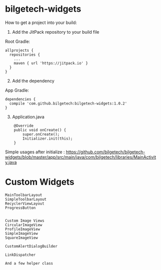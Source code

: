 # bilgetech-widgets


How to get a project into your build:


1. Add the JitPack repository to your build file

Root Gradle: 

```	
allprojects {
  repositories {
    ...
    maven { url 'https://jitpack.io' }
  }
}
```

2. Add the dependency

App Gradle:

```
dependencies {
  compile 'com.github.bilgetech:bilgetech-widgets:1.0.2'
}
```

3. Application.java
```
    @Override
    public void onCreate() {
        super.onCreate();
        Initializer.init(this);
    }
```

Simple usages after initialize : https://github.com/bilgetech/bilgetech-widgets/blob/master/app/src/main/java/com/bilgetech/libraries/MainActivity.java

# Custom Widgets

```
MainToolbarLayout
SimpleToolbarLayout
RecyclerViewLayout
ProgressButton


Custom Image Views
CircularImageView
ProfileImageView
SimpleImageView
SquareImageView

CustomAlertDialogBuilder

LinkDispatcher

And a few helper class
```
